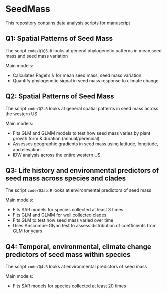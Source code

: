 # SeedMass

This repository contains data analysis scripts for manuscript

## Q1: Spatial Patterns of Seed Mass

The script `code/Q1Q5.R` looks at general phylogenetic patterns in mean seed mass and seed mass variation

Main models:
  - Calculates Pagel’s λ for mean seed mass, seed mass variation
  - Quantify phylogenetic signal in seed mass response to climate change

## Q2: Spatial Patterns of Seed Mass

The script `code/Q2.R` looks at general spatial patterns in seed mass across the western US

Main models:
  - Fits GLM and GLMM models to test how seed mass varies by plant growth form & duration (annual/perennial)
  - Assesses geographic gradients in seed mass using latitude, longitude, and elevation
  - IDW analysis across the entire western US

## Q3: Life history and environmental predictors of seed mass across species and clades

The script `code/Q3ab.R` looks at environmental predictors of seed mass

Main models:
  - Fits SAR models for species collected at least 3 times
  - Fits GLM and GLMM for well collected clades
  - Fits GLM to test how seed mass varied over time
  - Uses Anscombe-Glynn test to assess distribution of coefficients from GLM for years

## Q4: Temporal, environmental, climate change predictors of seed mass within species

The script `code/Q4.R` looks at environmental predictors of seed mass

Main models:
  - Fits SAR models for species collected at least 20 times
